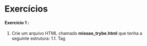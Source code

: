 # Exercícios

#### Exercício 1 :

1. Crie um arquivo HTML chamado **missao_trybe.html** que tenha a seguinte estrutura: 1.1. Tag **<title>** com o seguinte texto "Trybe"; 1.2. Tag **<H1>** com o seguinte texto "Missão da Trybe"; 1.3. Tag **<p>** com o seguinte texto "Gerar oportunidade para pessoas"; 1.4. Salve o arquivo em qualquer lugar da sua máquina com a extensão html

2. Crie um container para manter um servidor `httpd:2.4` Apache e vincule sua porta interna com a porta 4545 da sua máquina local.

3. Após criar o container acesse a página HTML que está rodando no servidor em seu browser.

4. Acesse o arquivo **missao_trybe.html** e acrescente a tag **<p>** com o seguinte texto "Nosso negócio é GENTE! #VQV";

5. Obtenha o id do container `httpd:2.4`;

6. Obtenha o Mounts através da propriedade Source que deve mostrar o volume desse container no Docker Host ;

7. Agora pare o container `httpd:2.4`;

8. Exclua o seu container;

9. Verifique se a pasta onde você salvo o arquivo html permanece no mesmo lugar;

10. Obtenha o IMAGE ID do servidor;

11. Depois de obter o IMAGE ID , exclua a imagem.

#### Exercício 2

1. Crie o arquivo Compose para subir um [ghost blog](https://ghost.org/) , essa plataforma é similar com o Wordpress e é utilizada para criar sites de conteúdo. Você pode ler no site oficial como criar conteúdos nele e utilizá-lo. Para esse exercício, utilizaremos apenas sua página de exemplo:

2. Utilize a versão "3" no arquivo;

3. Crie um service para subir a plataforma, utilize a imagem `ghost:1-alpine`;

4. Publique a porta 2368 , fazendo bind também para a 2368;

5. Suba a aplicação utilizando o docker-compose e então acesse a porta 
publicada para validar se deu tudo certo.

#### Exercício 3

1. Crie um novo serviço para o nosso banco de dados, podemos utilizar um mysql, utilize a imagem **mysql:5.7**;

2. Precisamos definir uma senha root para o nosso bd , para isso utilize a variável **MYSQL_ROOT_PASSWORD** , lembre-se que é possível utilizar a sintaxe ${} para passar uma env do host , para a env do container;
3. Agora precisamos configurar nosso service com o ghost para utilizar o MySQL, para isso defina a variável **database__client** para *mysql*;

4. Defina o nome ghost para o nome do database utilizando a variável **database__connection__database**;

5. E então, indique a conexão para o nosso MySQL na env **database__connection__host**;

6. Para definir a pessoa usuária ( *root* ) e senha (a mesma que definimos no nosso MySQL), utilize respectivamente as envs **database__connection__user** e **database__connection__password**.

7. Utilize a opção **depends_on** para criar relações de dependências entre os serviços.

8. Suba o ambiente com o novo arquivo usando o **docker-compose** e então acesse a porta.

#### Exercício 4

1. Configure o nosso serviço mysql para utilizar um volume, conforme vimos no conteúdo, utilize o caminho target **/var/lib/mysql**.

2. Ao invés de utilizar a rede padrão criada pelo Compose , defina uma rede chamada my-network para a comunicação dos dois serviços.

3. Suba o ambiente com o novo arquivo usando o docker-compose e então acesse-o.

#### Exercício 5

1. Inicie uma novo projeto ReactJS utilizando o create-react-app;

2. Crie o **Dockerfile** , conforme vimos na aula passada;

3. Crie um novo arquivo Compose utilizando a versão 3;

4. Defina um serviço no arquivo para nosso app , para isso utilize a opção build para apontar para o **Dockerfile**;

5. Publique a porta exposta no **Dockerfile** fazendo bind para a porta 8080 do localhost;

COMANDO: `docker-compose -f exercicio5.yaml up --build -d`